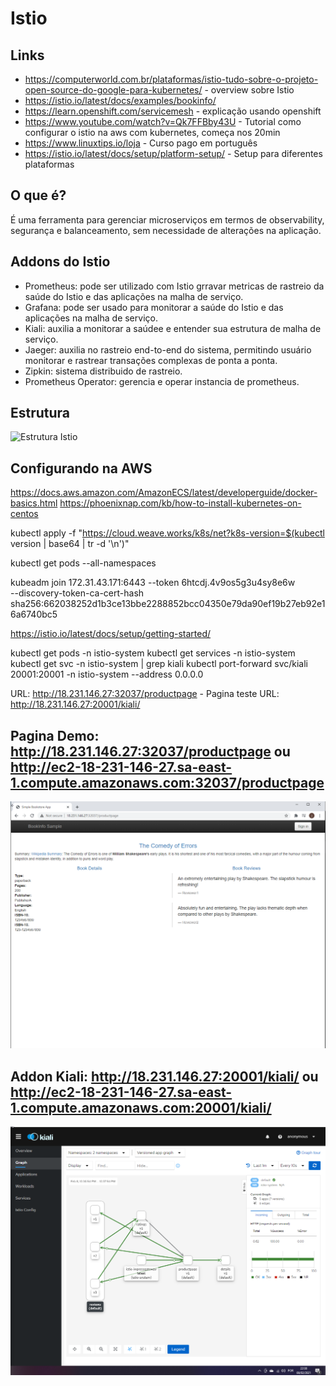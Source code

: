 # Istio

## Links

- https://computerworld.com.br/plataformas/istio-tudo-sobre-o-projeto-open-source-do-google-para-kubernetes/ - overview sobre Istio
- https://istio.io/latest/docs/examples/bookinfo/ 
- https://learn.openshift.com/servicemesh - explicação usando openshift
- https://www.youtube.com/watch?v=Qk7FFBby43U - Tutorial como configurar o istio na aws com kubernetes, começa nos 20min
- https://www.linuxtips.io/loja - Curso pago em português
- https://istio.io/latest/docs/setup/platform-setup/ - Setup para diferentes plataformas

## O que é?

É uma ferramenta para gerenciar microserviços em termos de observability, segurança e balanceamento, sem necessidade de alterações na aplicação.

## Addons do Istio

- Prometheus: pode ser utilizado com Istio grravar metricas de rastreio da saúde do Istio e das aplicações na malha de serviço.
- Grafana: pode ser usado para monitorar a saúde do Istio e das aplicações na malha de serviço.
- Kiali: auxilia a monitorar a saúdee e entender sua estrutura de malha de serviço.
- Jaeger: auxilia no rastreio end-to-end do sistema, permitindo usuário monitorar e rastrear transações complexas de ponta a ponta. 
- Zipkin: sistema distribuido de rastreio.
- Prometheus Operator: gerencia e operar instancia de prometheus.

## Estrutura

![Estrutura Istio](https://istio.io/latest/docs/examples/bookinfo/withistio.svg)



## Configurando na AWS


https://docs.aws.amazon.com/AmazonECS/latest/developerguide/docker-basics.html
https://phoenixnap.com/kb/how-to-install-kubernetes-on-centos

kubectl apply -f "https://cloud.weave.works/k8s/net?k8s-version=$(kubectl version | base64 | tr -d '\n')"

kubectl get pods --all-namespaces

kubeadm join 172.31.43.171:6443 --token 6htcdj.4v9os5g3u4sy8e6w \
--discovery-token-ca-cert-hash sha256:662038252d1b3ce13bbe2288852bcc04350e79da90ef19b27eb92e16a6740bc5


https://istio.io/latest/docs/setup/getting-started/

kubectl get pods -n istio-system
kubectl get services -n istio-system
kubectl get svc -n istio-system | grep kiali
kubectl port-forward svc/kiali 20001:20001 -n istio-system --address 0.0.0.0

URL: http://18.231.146.27:32037/productpage - Pagina teste
URL: http://18.231.146.27:20001/kiali/


## Pagina Demo: http://18.231.146.27:32037/productpage ou http://ec2-18-231-146-27.sa-east-1.compute.amazonaws.com:32037/productpage

![Estrutura Istio](./page-demo.png)

## Addon Kiali: http://18.231.146.27:20001/kiali/ ou http://ec2-18-231-146-27.sa-east-1.compute.amazonaws.com:20001/kiali/

![Estrutura Istio](./kiali.png)